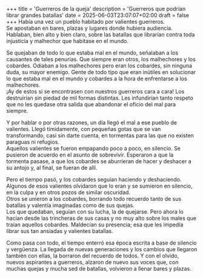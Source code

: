 +++
title = 'Guerreros de la queja'
description = 'Guerreros que podrían librar grandes batallas'
date = 2025-06-03T23:07:07+02:00
draft = false
+++
Había una vez un pueblo habitado por valientes guerreros.   
Se apostaban en bares, plazas y lugares donde hubiera audiencia. Hablaban, bien alto y bien claro, sobre las batallas que librarían contra toda injusticia y malhechor que habitase en el mundo.

Se quejaban de todo lo que estaba mal en el mundo, señalaban a los causantes de tales penurias. Que siempre eran otros, los malhechores y los cobardes. 
Odiaban a los malhechores pero eran los cobardes, sin ninguna duda, su mayor enemigo. Gente de todo tipo que eran inútiles en solucionar lo que estaba mal en el mundo y cobardes a la hora de enfrentarse a los malhechores.  
¡Ay de estos si se encontrasen con nuestros guerreros cara a cara! Los destruirían sin piedad de mil formas distintas. Les infundirían tanto respeto que no les quedase otra salida que abandonar el oficio del mal para siempre.

Y por hablar o por otras razones, un día llegó el mal a ese pueblo de valientes. Llegó tímidamente, con pequeñas gotas que se van transformando, casi sin darte cuenta, en tormentas para las que no existen paraguas ni refugios.  
Aquellos valientes se fueron empapando poco a poco, en silencio. Se pusieron de acuerdo en el asunto de sobrevivir. Esperaron a que la tormenta pasase, a que los cobardes se aburrieran de hacer y deshacer a su antojo y, al final, se fueran de allí.

Pero el tiempo pasó, y los cobardes seguían haciendo y deshaciendo. Algunos de esos valientes olvidaron que lo eran y se sumieron en silencio, en la culpa y en otros pozos de similar oscuridad.  
Otros se unieron a los cobardes, borrando todo recuerdo tanto de sus batallas y valentía imaginadas como de sus quejas.  
Los que quedaban, seguían con su lucha, la de quejarse. Pero ahora lo hacían desde las trincheras de sus casas y no muy alto sobre los males que traían aquellos cobardes. Maldecían su presencia; esa que les impedía librar sus tan ansiadas y valientes batallas.

Como pasa con todo, el tiempo enterró esa época escrita a base de silencio y vergüenza. La llegada de nuevas generaciones y los cambios que llegaron también con ellas, la borraron del recuerdo de todos. Y con el olvido, nuevos aspirantes a guerreros, alzaron de nuevo sus voces que, con muchas quejas y mucha sed de batallas, volvieron a llenar bares y plazas.


